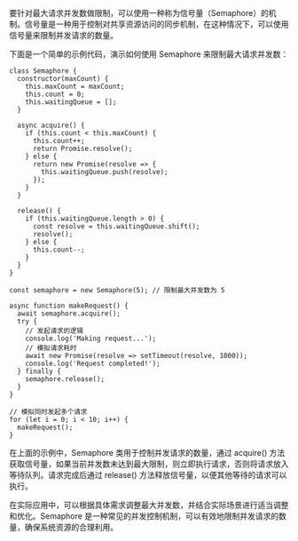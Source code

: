 要针对最大请求并发数做限制，可以使用一种称为信号量（Semaphore）的机制。信号量是一种用于控制对共享资源访问的同步机制，在这种情况下，可以使用信号量来限制并发请求的数量。

下面是一个简单的示例代码，演示如何使用 Semaphore 来限制最大请求并发数：

    class Semaphore {
      constructor(maxCount) {
        this.maxCount = maxCount;
        this.count = 0;
        this.waitingQueue = [];
      }
    
      async acquire() {
        if (this.count < this.maxCount) {
          this.count++;
          return Promise.resolve();
        } else {
          return new Promise(resolve => {
            this.waitingQueue.push(resolve);
          });
        }
      }
    
      release() {
        if (this.waitingQueue.length > 0) {
          const resolve = this.waitingQueue.shift();
          resolve();
        } else {
          this.count--;
        }
      }
    }
    
    const semaphore = new Semaphore(5); // 限制最大并发数为 5
    
    async function makeRequest() {
      await semaphore.acquire();
      try {
        // 发起请求的逻辑
        console.log('Making request...');
        // 模拟请求耗时
        await new Promise(resolve => setTimeout(resolve, 1000));
        console.log('Request completed!');
      } finally {
        semaphore.release();
      }
    }
    
    // 模拟同时发起多个请求
    for (let i = 0; i < 10; i++) {
      makeRequest();
    }
    

在上面的示例中，Semaphore 类用于控制并发请求的数量，通过 acquire() 方法获取信号量，如果当前并发数未达到最大限制，则立即执行请求，否则将请求放入等待队列。请求完成后通过 release() 方法释放信号量，以便其他等待的请求可以执行。

在实际应用中，可以根据具体需求调整最大并发数，并结合实际场景进行适当调整和优化。Semaphore 是一种常见的并发控制机制，可以有效地限制并发请求的数量，确保系统资源的合理利用。